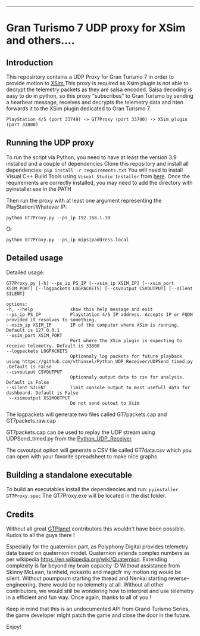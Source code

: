 
***
# Gran Turismo 7 UDP proxy for XSim and others....

## Introduction

This reposirtory contains a UDP Proxy for Gran Turismo 7 in order to provide motion to [XSim ](https://www.xsimulator.net/)
This proxy is required as Xsim plugin is not able to decrypt the telemetry packets as they are salsa encoded. Salsa decoding is easy to do in python, so this proxy "subscribes" to Gran Turismo by sending a hearbeat message, receives and decrypts the telemetry data and hten forwards it to the XSim plugin dedicated to Gran Turismo 7.

``
PlayStation 4/5 (port 33749) -> GT7Proxy (port 33740) -> XSim plugin (port 33800)
``

## Running the UDP proxy

To run the script via Python, you need to have at least the version 3.9 installed and a couple of dependencies
Clone this repository and install all dependencies:
``pip install -r requirements.txt``
You will need to install Visual C++ Build Tools using ``Visual Studio Installer`` from [here](https://visualstudio.microsoft.com/fr/downloads/).
Once the requirements are correctly installed, you may need to add the directory with pyinstaller.exe in the PATH

Then run the proxy with at least one argument representing the PlayStation/Whatever IP:

``python GT7Proxy.py --ps_ip 192.168.1.10``

Or

``python GT7Proxy.py --ps_ip mipsipaddress.local``

## Detailed usage

Detailed usage:

    GT7Proxy.py [-h] --ps_ip PS_IP [--xsim_ip XSIM_IP] [--xsim_port XSIM_PORT] [--logpackets LOGPACKETS] [--csvoutput CSVOUTPUT] [--silent SILENT]

    options:
    -h, --help              show this help message and exit
    --ps_ip PS_IP           Playstation 4/5 IP address. Accepts IP or FQDN provided it resolves to something.
    --xsim_ip XSIM_IP       IP of the computer where XSim is running. Default is 127.0.0.1
    --xsim_port XSIM_PORT
                            Port where the XSim plugin is expecting to receive telemetry. Default is 33800
    --logpackets LOGPACKETS
                            Optionnaly log packets for future playback using https://github.com/vthinsel/Python_UDP_Receiver/UDPSend_timed.py .Default is False
    --csvoutput CSVOUTPUT
                            Optionnaly output data to csv for analysis. Default is False
    --silent SILENT         limit console output to most usefull data for dashboard. Default is False
     --xsimoutput XSIMOUTPUT
                            Do not send outout to Xsim

The logpackets will generate two files called GT7packets.cap and GT7packets.raw.cap

GT7packets.cap can be used to replay the UDP stream using UDPSend_timed.py from the [Python_UDP_Receiver](https://github.com/vthinsel/Python_UDP_Receiver)

The csvoutput option will generate a CSV file called GT7data.csv which you can open with your favorite spreadsheet to make nice graphs
## Building a standalone executable

To build an executables install the dependencies and run:
``pyinstaller GT7Proxy.spec``
The GT7Proxy.exe will be located in the dist folder.

## Credits

Without all great [GTPlanet](https://www.gtplanet.net/forum/threads/gt7-is-compatible-with-motion-rig.410728/) contributors this wouldn't have been possible. Kudos to all the guys there !

Especially for the quaternion part, as Polyphony Digital provides telemetry data based on quaternion model. Quaternion extends complex numbers as per wikipedia https://en.wikipedia.org/wiki/Quaternion. Extending complexity is far beyond my brain capacity :D
Without assistance from Skinny McLean, tarnheld, nokazito and magicfr my motion rig would be silent.
Without poumpoum starting the thread and Nenkai starting reverse-engineering, there would be no telemetry at all.
Without all other contributors, we would still be wondering how to interpret and use telemetry in a efficient and fun way. Once again, thanks to all of you !

Keep in mind that this is an undocumented API from Grand Turismo Series, the game developer
might patch the game and close the door in the future.

Enjoy!
